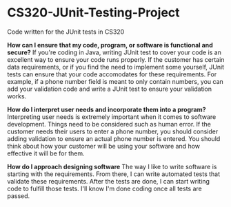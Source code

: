 # CS320-JUnit-Testing-Project
Code written for the JUnit tests in CS320


**How can I ensure that my code, program, or software is functional and secure?**
     If you're coding in Java, writing JUnit test to cover your code is an excellent way to ensure your code runs properly. If the customer has certain data requirements, or if you find the need to implement some yourself, JUnit tests can ensure that your code accomodates for these requirements. For example, if a phone number field is meant to only contain numbers, you can add your validation code and write a JUnit test to ensure your validation works.


**How do I interpret user needs and incorporate them into a program?**
     Interpreting user needs is extremely important when it comes to software development. Things need to be considered such as human error. If the customer needs their users to enter a phone number, you should consider adding validation to ensure an actual phone number is entered. You should think about how your customer will be using your software and how effective it will be for them.

**How do I approach designing software**
    The way I like to write software is starting with the requirements. From there, I can write automated tests that validate these requirements. After the tests are done, I can start writing code to fulfill those tests. I'll know I'm done coding once all tests are passed.
